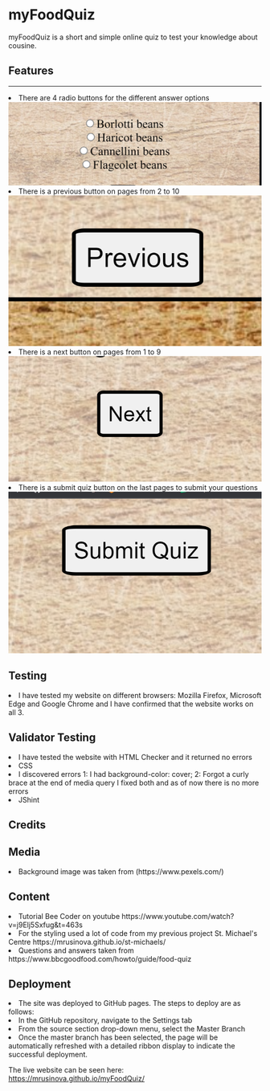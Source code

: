 # myFoodQuiz

<p>myFoodQuiz is a short and simple online quiz to test your knowledge about cousine.</p>

## Features
<hr>
<li>There are 4 radio buttons for the different answer options</li>
<img src="assets/images/readme/radiobtn.png" alt="">
<li>There is a previous button on pages from 2 to 10</li>
<img src="assets/images/readme/previousbtn.png" alt="">
<li>There is a next button on pages from 1 to 9</li>
<img src="assets/images/readme/nextbtn.png" alt="">
<li>There is a submit quiz button on the last pages to submit your questions</li>
<img src="assets/images/readme/submitbtn.png" alt="">

## Testing
<li>I have tested my website on different browsers: Mozilla Firefox, Microsoft Edge and Google Chrome and I have confirmed that the website works on all 3.

## Validator Testing

<li> I have tested the website with HTML Checker and it returned no errors

<li> CSS
<li> I discovered errors 
1: I had background-color: cover;
2: Forgot a curly brace at the end of media query
I fixed both and as of now there is no more errors
<li>JShint

## Credits

## Media
<li> Background image was taken from (https://www.pexels.com/)

## Content
<li> Tutorial Bee Coder on youtube https://www.youtube.com/watch?v=j9Elj5Sxfug&t=463s
<li> For the styling used a lot of code from my previous project St. Michael's Centre https://mrusinova.github.io/st-michaels/
<li> Questions and answers taken from https://www.bbcgoodfood.com/howto/guide/food-quiz

## Deployment
<li> The site was deployed to GitHub pages. The steps to deploy are as follows:
<li> In the GitHub repository, navigate to the Settings tab
<li> From the source section drop-down menu, select the Master Branch
 <li>Once the master branch has been selected, the page will be automatically refreshed with a detailed ribbon display to indicate the successful deployment.

 The live website can be seen here: https://mrusinova.github.io/myFoodQuiz/